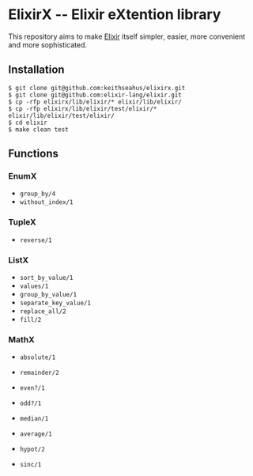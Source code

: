 ElixirX -- Elixir eXtention library
===================================

This repository aims to make [Elixir][1] itself simpler, easier, more convenient and more sophisticated.

## Installation

    $ git clone git@github.com:keithseahus/elixirx.git
    $ git clone git@github.com:elixir-lang/elixir.git
    $ cp -rfp elixirx/lib/elixir/* elixir/lib/elixir/
    $ cp -rfp elixirx/lib/elixir/test/elixir/* elixir/lib/elixir/test/elixir/
    $ cd elixir
    $ make clean test

## Functions

### EnumX

* `group_by/4`
* `without_index/1`

### TupleX

* `reverse/1`

### ListX

* `sort_by_value/1`
* `values/1`
* `group_by_value/1`
* `separate_key_value/1`
* `replace_all/2`
* `fill/2`

### MathX

* `absolute/1`
* `remainder/2`
* `even?/1`
* `odd?/1`
* `median/1`
* `average/1`
* `hypot/2`
* `sinc/1`

  [1]: https://github.com/elixir-lang/elixir


